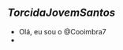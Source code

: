 
## *TorcidaJovemSantos*
 
- Olá, eu sou o @Cooimbra7
- 


<!---
Cooimbra7/Cooimbra7 is a ✨ special ✨ repository because its `README.md` (this file) appears on your GitHub profile.
You can click the Preview link to take a look at your changes.
--->
